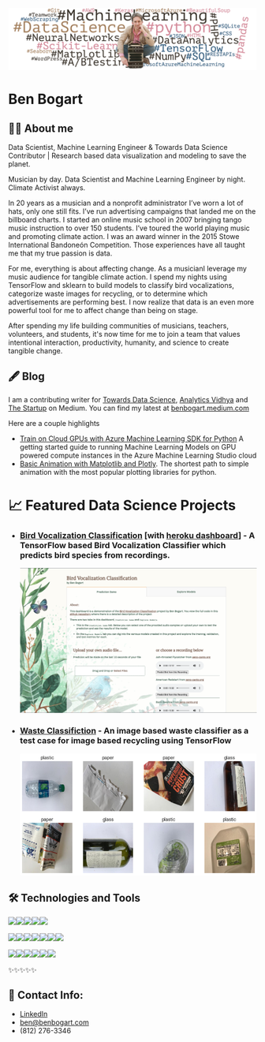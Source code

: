 ![Ben Bogart Header Image](images/sitting-banner-wordcloud.jpg)

# Ben Bogart

## 👨‍💻 About me

Data Scientist, Machine Learning Engineer & Towards Data Science Contributor | Research based data visualization and modeling to save the planet.

Musician by day. Data Scientist and Machine Learning Engineer by night. Climate Activist always.

In 20 years as a musician and a nonprofit administrator I’ve worn a lot of hats, only one still fits. I’ve run advertising campaigns that landed me on the billboard charts. I started an online music school in 2007 bringing tango music instruction to over 150 students. I’ve toured the world playing music and promoting climate action. I was an award winner in the 2015 Stowe International Bandoneón Competition. Those experiences have all taught me that my true passion is data.

For me, everything is about affecting change. As a musicianI leverage my music audience for tangible climate action. I spend my nights using TensorFlow and sklearn to build models to classify bird vocalizations, categorize waste images for recycling, or to determine which advertisements are performing best. I now realize that data is an even more powerful tool for me to affect change than being on stage.

After spending my life building communities of musicians, teachers, volunteers, and students, it's now time for me to join a team that values intentional interaction, productivity, humanity, and science to create tangible change.

## 🖋️ Blog

I am a contributing writer for [Towards Data Science](https://towardsdatascience.com/), [Analytics Vidhya](https://medium.com/analytics-vidhya) and [The Startup](https://medium.com/swlh) on Medium.  You can find my latest at [benbogart.medium.com](https://benbogart.medium.com)

Here are a couple highlights

* [Train on Cloud GPUs with Azure Machine Learning SDK for Python](https://towardsdatascience.com/train-on-cloud-gpus-with-azure-machine-learning-sdk-for-python-967c99418df1)
  A getting started guide to running Machine Learning Models on GPU powered compute instances in the Azure Machine Learning Studio cloud
* [Basic Animation with Matplotlib and Plotly](https://towardsdatascience.com/basic-animation-with-matplotlib-and-plotly-5eef4ad6c5aa).
  The shortest path to simple animation with the most popular plotting libraries for python.

# 📈 Featured Data Science Projects

* ### [Bird Vocalization Classification](https://github.com/benbogart/bird_vocalization_classification) [with [heroku dashboard](https://bird-vocalization.herokuapp.com/)] - A TensorFlow based Bird Vocalization Classifier which predicts bird species from recordings.

  ![Dashboard Image](images/bird-vocalization-dashboard.png)



* ### [Waste Classifiction](https://github.com/benbogart/waste-classification) - An image based waste classifier as a test case for image based recycling using TensorFlow

  ![Waste Classification Image](images/waste-classification.png)

## 🛠️ Technologies and Tools

![](https://img.shields.io/badge/Code-Python-informational?style=flat&logo=python&logoColor=white&color=2bbc8a)![](https://img.shields.io/badge/Code-SQL-informational?style=flat&logo=sql&logoColor=white&color=2bbc8a)![](https://img.shields.io/badge/Code-php-informational?style=flat&logo=php&logoColor=white&color=2bbc8a)![](https://img.shields.io/badge/Code-html-informational?style=flat&logo=html5&logoColor=white&color=2bbc8a)![](https://img.shields.io/badge/Code-css-informational?style=flat&logo=css3&logoColor=white&color=2bbc8a)

![](https://img.shields.io/badge/Library-Plotly-informational?style=flat&logo=plotly&logoColor=white&color=2bbc8a)![](https://img.shields.io/badge/Library-Matplotlib-informational?style=flat&logo=&logoColor=white&color=2bbc8a)![](https://img.shields.io/badge/Library-Seaborn-informational?style=flat&logo=Seaborn&logoColor=white&color=2bbc8a)![](https://img.shields.io/badge/Library-TensorFlow-informational?style=flat&logo=TensorFlow&logoColor=white&color=2bbc8a)![](https://img.shields.io/badge/Library-scikit--learn-informational?style=flat&logo=scikit-learn&logoColor=white&color=2bbc8a)![](https://img.shields.io/badge/Library-NumPy-informational?style=flat&logo=NumPy&logoColor=white&color=2bbc8a)![](https://img.shields.io/badge/Library-BeautifulSoup-informational?style=flat&logo=BeautifulSoup&logoColor=white&color=2bbc8a)

![](https://img.shields.io/badge/Cloud-Azure-informational?style=flat&logo=Microsoft%20Azure&logoColor=white&color=2bbc8a)![](https://img.shields.io/badge/Cloud-AWS-informational?style=flat&logo=Amazon%20AWS&logoColor=white&color=2bbc8a)![](https://img.shields.io/badge/Cloud-Heroku-informational?style=flat&logo=Heroku&logoColor=white&color=2bbc8a)![](https://img.shields.io/badge/Tools-Docker-informational?style=flat&logo=Docker&logoColor=white&color=2bbc8a)![](https://img.shields.io/badge/Tools-Git-informational?style=flat&logo=Git&logoColor=white&color=2bbc8a)![](https://img.shields.io/badge/Tools-GitHub-informational?style=flat&logo=GitHub&logoColor=white&color=2bbc8a)

✨✨✨✨✨

## 📇 Contact Info:
* [LinkedIn](https://linkedin.com/in/benbogart)
* ben@benbogart.com
* (812) 276-3346

